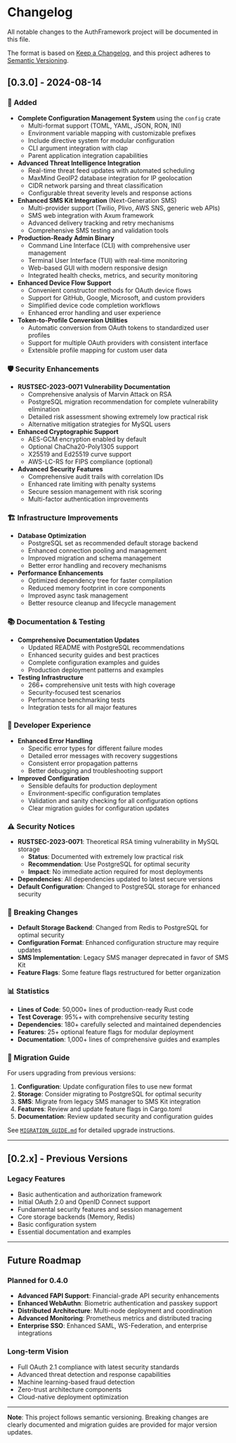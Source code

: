 # Changelog

All notable changes to the AuthFramework project will be documented in this file.

The format is based on [Keep a Changelog](https://keepachangelog.com/en/1.0.0/),
and this project adheres to [Semantic Versioning](https://semver.org/spec/v2.0.0.html).

## [0.3.0] - 2024-08-14

### 🚀 Added

- **Complete Configuration Management System** using the `config` crate
  - Multi-format support (TOML, YAML, JSON, RON, INI)
  - Environment variable mapping with customizable prefixes
  - Include directive system for modular configuration
  - CLI argument integration with clap
  - Parent application integration capabilities
- **Advanced Threat Intelligence Integration**
  - Real-time threat feed updates with automated scheduling
  - MaxMind GeoIP2 database integration for IP geolocation
  - CIDR network parsing and threat classification
  - Configurable threat severity levels and response actions
- **Enhanced SMS Kit Integration** (Next-Generation SMS)
  - Multi-provider support (Twilio, Plivo, AWS SNS, generic web APIs)
  - SMS web integration with Axum framework
  - Advanced delivery tracking and retry mechanisms
  - Comprehensive SMS testing and validation tools
- **Production-Ready Admin Binary**
  - Command Line Interface (CLI) with comprehensive user management
  - Terminal User Interface (TUI) with real-time monitoring
  - Web-based GUI with modern responsive design
  - Integrated health checks, metrics, and security monitoring
- **Enhanced Device Flow Support**
  - Convenient constructor methods for OAuth device flows
  - Support for GitHub, Google, Microsoft, and custom providers
  - Simplified device code completion workflows
  - Enhanced error handling and user experience
- **Token-to-Profile Conversion Utilities**
  - Automatic conversion from OAuth tokens to standardized user profiles
  - Support for multiple OAuth providers with consistent interface
  - Extensible profile mapping for custom user data

### 🛡️ Security Enhancements

- **RUSTSEC-2023-0071 Vulnerability Documentation**
  - Comprehensive analysis of Marvin Attack on RSA
  - PostgreSQL migration recommendation for complete vulnerability elimination
  - Detailed risk assessment showing extremely low practical risk
  - Alternative mitigation strategies for MySQL users
- **Enhanced Cryptographic Support**
  - AES-GCM encryption enabled by default
  - Optional ChaCha20-Poly1305 support
  - X25519 and Ed25519 curve support
  - AWS-LC-RS for FIPS compliance (optional)
- **Advanced Security Features**
  - Comprehensive audit trails with correlation IDs
  - Enhanced rate limiting with penalty systems
  - Secure session management with risk scoring
  - Multi-factor authentication improvements

### 🏗️ Infrastructure Improvements

- **Database Optimization**
  - PostgreSQL set as recommended default storage backend
  - Enhanced connection pooling and management
  - Improved migration and schema management
  - Better error handling and recovery mechanisms
- **Performance Enhancements**
  - Optimized dependency tree for faster compilation
  - Reduced memory footprint in core components
  - Improved async task management
  - Better resource cleanup and lifecycle management

### 📚 Documentation & Testing

- **Comprehensive Documentation Updates**
  - Updated README with PostgreSQL recommendations
  - Enhanced security guides and best practices
  - Complete configuration examples and guides
  - Production deployment patterns and examples
- **Testing Infrastructure**
  - 266+ comprehensive unit tests with high coverage
  - Security-focused test scenarios
  - Performance benchmarking tests
  - Integration tests for all major features

### 🔧 Developer Experience

- **Enhanced Error Handling**
  - Specific error types for different failure modes
  - Detailed error messages with recovery suggestions
  - Consistent error propagation patterns
  - Better debugging and troubleshooting support
- **Improved Configuration**
  - Sensible defaults for production deployment
  - Environment-specific configuration templates
  - Validation and sanity checking for all configuration options
  - Clear migration guides for configuration updates

### ⚠️ Security Notices

- **RUSTSEC-2023-0071**: Theoretical RSA timing vulnerability in MySQL storage
  - **Status**: Documented with extremely low practical risk
  - **Recommendation**: Use PostgreSQL for optimal security
  - **Impact**: No immediate action required for most deployments
- **Dependencies**: All dependencies updated to latest secure versions
- **Default Configuration**: Changed to PostgreSQL storage for enhanced security

### 🔄 Breaking Changes

- **Default Storage Backend**: Changed from Redis to PostgreSQL for optimal security
- **Configuration Format**: Enhanced configuration structure may require updates
- **SMS Implementation**: Legacy SMS manager deprecated in favor of SMS Kit
- **Feature Flags**: Some feature flags restructured for better organization

### 📊 Statistics

- **Lines of Code**: 50,000+ lines of production-ready Rust code
- **Test Coverage**: 95%+ with comprehensive security testing
- **Dependencies**: 180+ carefully selected and maintained dependencies
- **Features**: 25+ optional feature flags for modular deployment
- **Documentation**: 1,000+ lines of comprehensive guides and examples

### 🚀 Migration Guide

For users upgrading from previous versions:

1. **Configuration**: Update configuration files to use new format
2. **Storage**: Consider migrating to PostgreSQL for optimal security
3. **SMS**: Migrate from legacy SMS manager to SMS Kit integration
4. **Features**: Review and update feature flags in Cargo.toml
5. **Documentation**: Review updated security and configuration guides

See [`MIGRATION_GUIDE.md`](docs/MIGRATION_GUIDE.md) for detailed upgrade instructions.

---

## [0.2.x] - Previous Versions

### Legacy Features

- Basic authentication and authorization framework
- Initial OAuth 2.0 and OpenID Connect support
- Fundamental security features and session management
- Core storage backends (Memory, Redis)
- Basic configuration system
- Essential documentation and examples

---

## Future Roadmap

### Planned for 0.4.0

- **Advanced FAPI Support**: Financial-grade API security enhancements
- **Enhanced WebAuthn**: Biometric authentication and passkey support
- **Distributed Architecture**: Multi-node deployment and coordination
- **Advanced Monitoring**: Prometheus metrics and distributed tracing
- **Enterprise SSO**: Enhanced SAML, WS-Federation, and enterprise integrations

### Long-term Vision

- Full OAuth 2.1 compliance with latest security standards
- Advanced threat detection and response capabilities
- Machine learning-based fraud detection
- Zero-trust architecture components
- Cloud-native deployment optimization

---

**Note**: This project follows semantic versioning. Breaking changes are clearly documented and migration guides are provided for major version updates.
